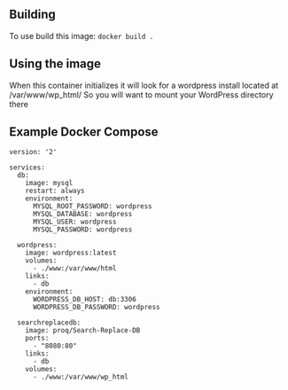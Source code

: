 ## Building
To use build this image:
`docker build .`

## Using the image
When this container initializes it will look for a wordpress install located at /var/www/wp_html/
So you will want to mount your WordPress directory there

## Example Docker Compose
```
version: '2'

services:
  db:
    image: mysql
    restart: always
    environment:
      MYSQL_ROOT_PASSWORD: wordpress
      MYSQL_DATABASE: wordpress
      MYSQL_USER: wordpress
      MYSQL_PASSWORD: wordpress

  wordpress:
    image: wordpress:latest
    volumes:
      - ./www:/var/www/html
    links:
      - db
    environment:
      WORDPRESS_DB_HOST: db:3306
      WORDPRESS_DB_PASSWORD: wordpress

  searchreplacedb:
    image: proq/Search-Replace-DB
    ports:
      - "8080:80"
    links:
      - db
    volumes:
      - ./www:/var/www/wp_html
```
